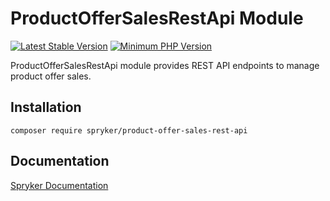 # ProductOfferSalesRestApi Module
[![Latest Stable Version](https://poser.pugx.org/spryker/product-offer-sales-rest-api/v/stable.svg)](https://packagist.org/packages/spryker/product-offer-sales-rest-api)
[![Minimum PHP Version](https://img.shields.io/badge/php-%3E%3D%207.3-8892BF.svg)](https://php.net/)

ProductOfferSalesRestApi module provides REST API endpoints to manage product offer sales.

## Installation

```
composer require spryker/product-offer-sales-rest-api
```

## Documentation

[Spryker Documentation](https://academy.spryker.com/developing_with_spryker/module_guide/modules.html)
